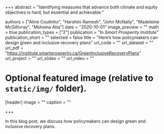 +++
abstract = "Identifying measures that advance both climate and equity objectives is hard, but essential and achievable."

authors = ["Aline Coutinho", "Harshini Ramesh", "John McNally", "Madeleine McGillivray", "Mohsina Atiq"]
date = "2020-10-01"
image_preview = ""
math = true
publication_types = ["2"]
publication = "In *Smart Prosperity Institute*"
publication_short = ""
selected = false
title = "Here’s how policymakers can design green and inclusive recovery plans"
url_code = ""
url_dataset = ""
url_pdf = "https://institute.smartprosperity.ca/GreenInclusiveRecoveryPlans"
url_project = ""
url_slides = ""
url_video = ""


# Optional featured image (relative to `static/img/` folder).
[header]
image = ""
caption = ""

+++

In this blog post, we discuss how policymakers can design green and inclusive recovery plans.

